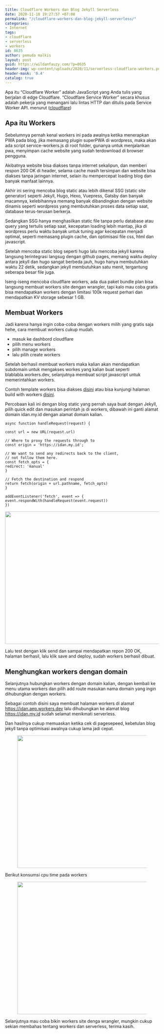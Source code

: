 ```yaml
---
title: Cloudflare Workers dan Blog Jekyll Serverless
date: 2020-11-18 19:27:57 +07:00
permalink: "/cloudflare-workers-dan-blog-jekyll-serverless/"
categories:
- Internet
tags:
- cloudflare
- serverless
- workers
id: 8635
author: pemuda malkis
layout: post
guid: https://wildanfauzy.com/?p=8635
header-img: wp-content/uploads/2020/11/serverless-cloudflare-workers.png
header-mask: '0.4'
catalog: true
---
```


Apa itu “Cloudflare Worker” adalah JavaScript yang Anda tulis yang berjalan di edge Cloudflare. “Cloudflare Service Worker” secara khusus adalah pekerja yang menangani lalu lintas HTTP dan ditulis pada Service Worker API. menurut (<a rel="noreferrer noopener" href="https://blog.cloudflare.com/introducing-cloudflare-workers/" target="_blank">cloudflare</a>)

## Apa itu Workers

Sebelumnya pernah kenal workers ini pada awalnya ketika menerapkan PWA pada blog, jika memasang plugin superPWA di wordpress, maka akan ada script service-workers.js di root folder, gunanya untuk menjalankan pwa, menyimpan cache website yang sudah terdownload di browser pengguna.

Akibatnya website bisa diakses tanpa internet sekalipun, dan memberi respon 200 OK di header, selama cache masih tersimpan dan website bisa diakses tanpa jaringan internet, selain itu mempercepat loading blog dan banyak manfaat lainnya.

Akhir ini sering mencoba blog static atau lebih dikenal SSG (static site generator) seperti Jekyll, Hugo, Hexo, Vuepress, Gatsby dan banyak macamnya, kelebihannya memang banyak dibandingkan dengan website dinamis seperti wordpress yang membutuhkan proses data setiap saat, database terus-terusan berkerja.

Sedangkan SSG hanya menghasilkan static file tanpa perlu database atau query yang tertulis setiap saat, kecepatan loading lebih mantap, jika di wordpress perlu waktu banyak untuk tuning agar kecepatan menjadi optimal, seperti memasang plugin cache, dan optimisasi file css, html dan javascript.

Setelah mencoba static blog seperti hugo lalu mencoba jekyll karena langsung terintegrasi langsug dengan github pages, memang waktu deploy antara jekyll dan hugo sangat berbeda jauh, hugo hanya membutuhkan waktu 22 detik, sedangkan jekyll membutuhkan satu menit, tergantung seberapa besar file juga.

Iseng-iseng mencoba cloudflare workers, ada dua paket bundle plan bisa langsung membuat workers site dengan wrangler, tapi kalo mau coba gratis bisa mendapatkan workers dengan limitasi 100k request perhari dan mendapatkan KV storage sebesar 1 GB.

## Membuat Workers

Jadi karena hanya ingin coba-coba dengan workers milih yang gratis saja hehe, cara membuat workers cukup mudah.

* masuk ke dashbord cloudflare
* pilih menu workers
* pilih manage workers
* lalu pilih create workers

Setelah berhasil membuat workers maka kalian akan mendapatkan subdomain untuk mengakses workes yang kalian buat seperti blablabla.workers.dev, selanjutnya membuat script javascript untuk memerintahkan workers.

Contoh template workers bisa diakses <a rel="noreferrer noopener" href="https://developers.cloudflare.com/workers/examples" data-type="URL" data-id="https://developers.cloudflare.com/workers/examples" target="_blank">disini</a> atau bisa kunjungi halaman build with workers <a rel="noreferrer noopener" href="https://workers.cloudflare.com/built-with/" data-type="URL" data-id="https://workers.cloudflare.com/built-with/" target="_blank">disini</a>.

Percobaan kali ini dengan blog static yang pernah saya buat dengan Jekyll, pilih quick edit dan masukan perintah js di workers, dibawah ini ganti alamat domain idan.my.id dengan alamat domain kalian.

    async function handleRequest(request) {

    const url = new URL(request.url)

    // Where to proxy the requests through to
    const origin = 'https://idan.my.id';

    // We want to send any redirects back to the client,
    // not follow them here.
    const fetch_opts = {
    redirect: 'manual'
    }

    // Fetch the destination and respond
    return fetch(origin + url.pathname, fetch_opts)
    }

    addEventListener('fetch', event => {
    event.respondWith(handleRequest(event.request))
    })

<img loading="lazy" width="768" height="432" src="https://i2.wp.com/wildanfauzy.com/wp-content/uploads/2020/11/workers-site.png?resize=768%2C432&ssl=1" alt="" class="wp-image-8642" srcset="https://i2.wp.com/wildanfauzy.com/wp-content/uploads/2020/11/workers-site.png?resize=1024%2C576&ssl=1 1024w, https://i2.wp.com/wildanfauzy.com/wp-content/uploads/2020/11/workers-site.png?resize=300%2C169&ssl=1 300w, https://i2.wp.com/wildanfauzy.com/wp-content/uploads/2020/11/workers-site.png?resize=150%2C84&ssl=1 150w, https://i2.wp.com/wildanfauzy.com/wp-content/uploads/2020/11/workers-site.png?resize=768%2C432&ssl=1 768w, https://i2.wp.com/wildanfauzy.com/wp-content/uploads/2020/11/workers-site.png?resize=373%2C210&ssl=1 373w, https://i2.wp.com/wildanfauzy.com/wp-content/uploads/2020/11/workers-site.png?w=1366&ssl=1 1366w" sizes="(max-width: 768px) 100vw, 768px" data-recalc-dims="1" /> </figure>

Lalu test dengan klik send dan sampai mendapatkan repon 200 OK, halaman berhasil, lalu klik save and deploy, sudah workers berhasil dibuat.

## Menghungkan workers dengan domain

Selanjutnya hubungkan workers dengan domain kalian, dengan kembali ke menu utama workers dan pilih add route masukan nama domain yang ingin dihubungkan dengan workers.

Sebagai contoh disini saya membuat halaman workers di alamat https://idan.aep.workers.dev lalu dihubungkan ke alamat blog https://idan.my.id sudah selamat menikmati serverless.

Dan hasilnya cukup memuaskan ketika cek di pagesepeed, kebetulan blog jekyll tanpa optimisasi awalnya cukup lama jadi cepat.<figure class="wp-block-image size-large">

<img loading="lazy" width="768" height="432" src="https://i0.wp.com/wildanfauzy.com/wp-content/uploads/2020/11/serverless.png?resize=768%2C432&ssl=1" alt="" class="wp-image-8637" srcset="https://i0.wp.com/wildanfauzy.com/wp-content/uploads/2020/11/serverless.png?resize=1024%2C576&ssl=1 1024w, https://i0.wp.com/wildanfauzy.com/wp-content/uploads/2020/11/serverless.png?resize=300%2C169&ssl=1 300w, https://i0.wp.com/wildanfauzy.com/wp-content/uploads/2020/11/serverless.png?resize=150%2C84&ssl=1 150w, https://i0.wp.com/wildanfauzy.com/wp-content/uploads/2020/11/serverless.png?resize=768%2C432&ssl=1 768w, https://i0.wp.com/wildanfauzy.com/wp-content/uploads/2020/11/serverless.png?resize=373%2C210&ssl=1 373w, https://i0.wp.com/wildanfauzy.com/wp-content/uploads/2020/11/serverless.png?w=1366&ssl=1 1366w" sizes="(max-width: 768px) 100vw, 768px" data-recalc-dims="1" /> </figure>

Berikut konsumsi cpu time pada workers<figure class="wp-block-image size-large">

<img loading="lazy" width="768" height="432" src="https://i0.wp.com/wildanfauzy.com/wp-content/uploads/2020/11/workers.png?resize=768%2C432&ssl=1" alt="" class="wp-image-8638" srcset="https://i0.wp.com/wildanfauzy.com/wp-content/uploads/2020/11/workers.png?resize=1024%2C576&ssl=1 1024w, https://i0.wp.com/wildanfauzy.com/wp-content/uploads/2020/11/workers.png?resize=300%2C169&ssl=1 300w, https://i0.wp.com/wildanfauzy.com/wp-content/uploads/2020/11/workers.png?resize=150%2C84&ssl=1 150w, https://i0.wp.com/wildanfauzy.com/wp-content/uploads/2020/11/workers.png?resize=768%2C432&ssl=1 768w, https://i0.wp.com/wildanfauzy.com/wp-content/uploads/2020/11/workers.png?resize=373%2C210&ssl=1 373w, https://i0.wp.com/wildanfauzy.com/wp-content/uploads/2020/11/workers.png?w=1366&ssl=1 1366w" sizes="(max-width: 768px) 100vw, 768px" data-recalc-dims="1" /> </figure>

Selanjutnya mau coba bikin workers site denga wrangler, mungkin cukup sekian membahas tentang workers dan serverless, terima kasih.